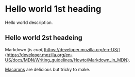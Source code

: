 # Hello world 1st heading
Hello world description.

## Hello world 2st headeing

Markdown [is *cool*](https://developer.mozilla.org/en-US/](https://developer.mozilla.org/en-US/docs/MDN/Writing_guidelines/Howto/Markdown_in_MDN).

[Macarons](https://en.wikipedia.org/wiki/Macaron) are delicious but tricky to make.

